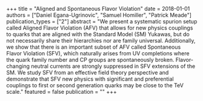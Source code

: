 +++
title = "Aligned and Spontaneous Flavor Violation"
date = 2018-01-01
authors = ["Daniel Egana-Ugrinovic", "Samuel Homiller", "Patrick Meade"]
publication_types = ["2"]
abstract = "We present a systematic spurion setup called Aligned Flavor Violation (AFV) that allows for new physics couplings to quarks that are aligned with the Standard Model (SM) Yukawas, but do not necessarily share their hierarchies nor are family universal. Additionally, we show that there is an important subset of AFV called Spontaneous Flavor Violation (SFV), which naturally arises from UV completions where the quark family number and CP groups are spontaneously broken. Flavor-changing neutral currents are strongly suppressed in SFV extensions of the SM. We study SFV from an effective field theory perspective and demonstrate that SFV new physics with significant and preferential couplings to first or second generation quarks may be close to the TeV scale."
featured = false
publication = ""
+++

